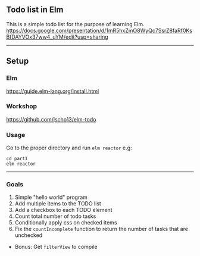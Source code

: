 ## Todo list in Elm
This is a simple todo list for the purpose of learning Elm.
https://docs.google.com/presentation/d/1mR5hxZmO8WyQc7SsrZ8faRf0KsBfDAYVOx37ww4_uYM/edit?usp=sharing

---

## Setup

### Elm
https://guide.elm-lang.org/install.html

### Workshop
https://github.com/jscho13/elm-todo

### Usage

Go to the proper directory and run `elm reactor` e.g:
```
cd part1
elm reactor
```

---
### Goals
1. Simple "hello world" program
2. Add multiple items to the TODO list
3. Add a checkbox to each TODO element
4. Count total number of todo tasks
5. Conditionally apply css on checked items
6. Fix the `countIncomplete` function to return the number of tasks that are unchecked
- Bonus: Get `filterView` to compile
